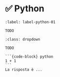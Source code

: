 # ✅ Python

```{exercise}
:label: label-python-01

TODO
```

````{solution} label-python-01
:class: dropdown

TODO

```{code-block} python
1 + 1
```
La risposta è ...
````
